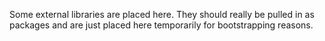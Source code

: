 Some external libraries are placed here. They should really be pulled
in as packages and are just placed here temporarily for bootstrapping
reasons.

